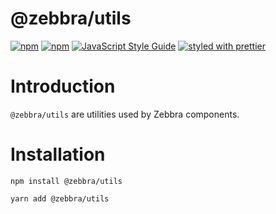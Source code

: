 # @zebbra/utils

[![npm](https://img.shields.io/npm/dm/@zebbra/hocs.svg)](https://www.npmjs.com/package/@zebbra/utils)
[![npm](https://img.shields.io/npm/v/@zebbra/hocs.svg)](https://www.npmjs.com/package/@zebbra/utils)
[![JavaScript Style Guide](https://img.shields.io/badge/code_style-standard-brightgreen.svg)](https://standardjs.com)
[![styled with prettier](https://img.shields.io/badge/styled_with-prettier-ff69b4.svg)](https://github.com/prettier/prettier)

# Introduction

`@zebbra/utils` are utilities used by Zebbra components.

# Installation

```
npm install @zebbra/utils
```
```
yarn add @zebbra/utils
```